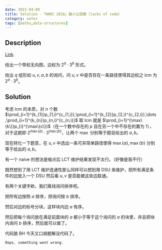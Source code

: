 ```yaml
---
date: 2021-04-09
title: Solution -「HNOI 2016」最小公倍数（lacks of code）
category: notes
tags: [maths,data-structures]
---
```


## Description

[Link](https://www.luogu.com.cn/problem/P3247).

给出一个带权无向图，边权为 $2^{a}\cdot3^{b}$ 形式。

给出 $q$ 组形如 $u,v,a,b$ 的询问，问 $u,v$ 中是否存在一条路径使得其边权之 $\text{lcm}$ 为 $2^{a}\cdot3^{b}$。

## Solution

考虑 $\text{lcm}$ 的本质，对 $n$ 个数 $\prod_{i=1}^{k_{1}}p_{1,i}^{c_{1,i}},\prod_{i=1}^{k_{2}}p_{2,i}^{c_{2,i}},\dots,\prod_{i=1}^{k_{n}}p_{n,i}^{c_{n,i}}$ 取 $\text{lcm}$ 就是 $\prod_{i=1}^{\max\{k\}}p_{i}^{\max\{c\}}$（在一个数中存在的 $p$ 且在另一个中不存在的置为 $1$），对于这题即 $2^{\max\{a\}}\cdot 3^{\max\{b\}}$，让两个 $\max$ 分别等于题目给出的 $a,b$。

现在转化一下题意，在 $u,v$ 中选出一条可非简单路径使得 $\max\{a\},\max\{b\}$ 分别等于给出的 $a,b$。

有一个 naive 的想法是缩点后 LCT 维护结果发现不太行。（好像是我不行）

既然想到了用 LCT 维护连通性那么同样可以想到用 DSU 来维护，把所有满足条件的边放入一个 DSU 然后看 $u,v$ 是否能被这些边联通。

有两个关键字欸，我们离线询问排序吧。

把所有边按照 $a$ 排序，把询问按 $b$ 排序。

然后对边的标号分块，这样块内边 $a$ 有序。

然后把每个询问放在满足前面块的 $a$ 都小于等于这个询问的 $a$ 的块里，并且把块内询问 $b$ 排序，然后就可以做了。

代码狼 BH 今天又口胡题解没代码了。

```cpp
Oops, something went wrong.
```
    